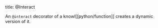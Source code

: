 title: @Interact

An `@interact` decorator of a knowl[[python/function]]
creates a dynamic version of it.
